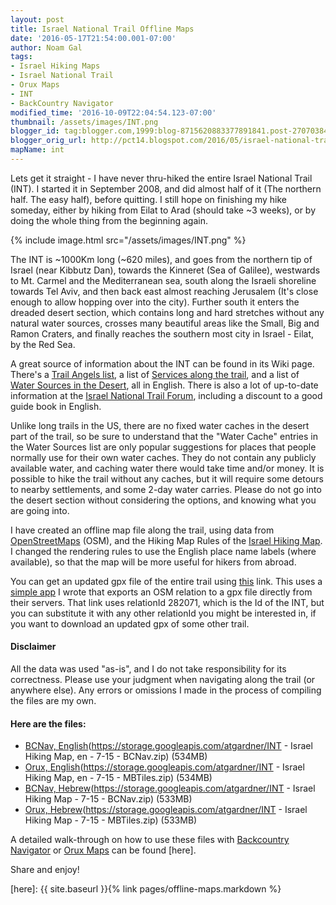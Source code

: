 ```yaml
---
layout: post
title: Israel National Trail Offline Maps
date: '2016-05-17T21:54:00.001-07:00'
author: Noam Gal
tags:
- Israel Hiking Maps
- Israel National Trail
- Orux Maps
- INT
- BackCountry Navigator
modified_time: '2016-10-09T22:04:54.123-07:00'
thumbnail: /assets/images/INT.png
blogger_id: tag:blogger.com,1999:blog-8715620883377891841.post-2707038442989582344
blogger_orig_url: http://pct14.blogspot.com/2016/05/israel-national-trail-offline-maps.html
mapName: int
---
```

Lets get it straight - I have never thru-hiked the entire Israel National Trail (INT). I started it in September 2008, and did almost half of it (The northern half. The easy half), before quitting. I still hope on finishing my hike someday, either by hiking from Eilat to Arad (should take ~3 weeks), or by doing the whole thing from the beginning again.

{% include image.html src="/assets/images/INT.png" %}

The INT is ~1000Km long (~620 miles), and goes from the northern tip of Israel (near Kibbutz Dan), towards the Kinneret (Sea of Galilee), westwards to Mt. Carmel and the Mediterranean sea, south along the Israeli shoreline towards Tel Aviv, and then back east almost reaching Jerusalem (It's close enough to allow hopping over into the city). Further south it enters the dreaded desert section, which contains long and hard stretches without any natural water sources, crosses many beautiful areas like the Small, Big and Ramon Craters, and finally reaches the southern most city in Israel - Eilat, by the Red Sea.

A great source of information about the INT can be found in its Wiki page. There's a [Trail Angels list], a list of [Services along the trail], and a list of [Water Sources in the Desert], all in English. There is also a lot of up-to-date information at the [Israel National Trail Forum], including a discount to a good guide book in English.

Unlike long trails in the US, there are no fixed water caches in the desert part of the trail, so be sure to understand that the "Water Cache" entries in the Water Sources list are only popular suggestions for places that people normally use for their own water caches. They do not contain any publicly available water, and caching water there would take time and/or money. It is possible to hike the trail without any caches, but it will require some detours to nearby settlements, and some 2-day water carries. Please do not go into the desert section without considering the options, and knowing what you are going into.

I have created an offline map file along the trail, using data from [OpenStreetMaps] (OSM), and the Hiking Map Rules of the [Israel Hiking Map]. I changed the rendering rules to use the English place name labels (where available), so that the map will be more useful for hikers from abroad.

<div id="map-int"></div>

You can get an updated gpx file of the entire trail using [this] link. This uses a [simple app] I wrote that exports an OSM relation to a gpx file directly from their servers. That link uses relationId 282071, which is the Id of the INT, but you can substitute it with any other relationId you might be interested in, if you want to download an updated gpx of some other trail.

#### Disclaimer

All the data was used "as-is", and I do not take responsibility for its correctness. Please use your judgment when navigating along the trail (or anywhere else). Any errors or omissions I made in the process of compiling the files are my own.

#### Here are the files:

* [BCNav, English](https://storage.googleapis.com/atgardner/INT - Israel Hiking Map, en - 7-15 - BCNav.zip) (534MB)
* [Orux, English](https://storage.googleapis.com/atgardner/INT - Israel Hiking Map, en - 7-15 - MBTiles.zip) (534MB)
* [BCNav, Hebrew](https://storage.googleapis.com/atgardner/INT - Israel Hiking Map - 7-15 - BCNav.zip) (533MB)
* [Orux, Hebrew](https://storage.googleapis.com/atgardner/INT - Israel Hiking Map - 7-15 - MBTiles.zip) (533MB)

A detailed walk-through on how to use these files with [Backcountry Navigator] or [Orux Maps] can be found [here].

Share and enjoy!

[Trail Angels list]: http://shvil.wikia.com/wiki/INT_Trail_Angels
[Services along the trail]: http://shvil.wikia.com/wiki/Services_on_the_INT
[Water Sources in the Desert]: http://shvil.wikia.com/wiki/Water_in_the_Negev
[Israel National Trail Forum]: http://israeltrail.myfastforum.org/
[OpenStreetMaps]: http://www.openstreetmap.org/
[Israel Hiking Map]: http://israelhiking.osm.org.il/
[this]: http://osmexport.azurewebsites.net/osm2gpx?relationId=282071
[simple app]: https://github.com/ATGardner/OSMExport
[BCNav, English]: https://storage.googleapis.com/atgardner/INT%20-%20Israel%20Hiking%20Map%2C%20en%20-%207-15%20-%20BCNav.zip
[Orux, English]: https://storage.googleapis.com/atgardner/INT%20-%20Israel%20Hiking%20Map%2C%20en%20-%207-15%20-%20MBTiles.zip
[BCNav, Hebrew]: https://storage.googleapis.com/atgardner/INT%20-%20Israel%20Hiking%20Map%20-%207-15%20-%20BCNav.zip
[Orux, Hebrew]: https://storage.googleapis.com/atgardner/INT%20-%20Israel%20Hiking%20Map%20-%207-15%20-%20MBTiles.zip
[Backcountry Navigator]: http://backcountrynavigator.com/
[Orux Maps]: http://www.oruxmaps.com/index_en.html
[here]: {{ site.baseurl }}{% link pages/offline-maps.markdown %}